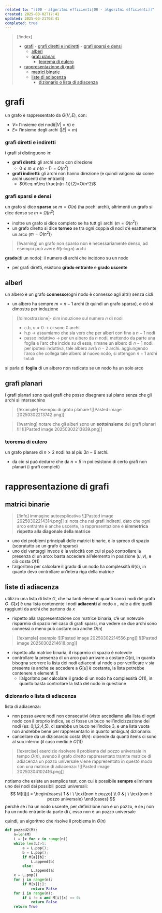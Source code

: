 ```yaml
---
related to: "[[00 - algoritmi efficienti|00 - algoritmi efficienti]]"
created: 2025-03-02T17:41
updated: 2025-03-21T08:41
completed: true
---
```

>[!index]
>- [grafi](#grafi)
>		- [grafi diretti e indiretti](#grafi%20diretti%20e%20indiretti)
>		- [grafi sparsi e densi](#grafi%20sparsi%20e%20densi)
>	- [alberi](#alberi)
>	- [grafi planari](#grafi%20planari)
>		- [teorema di eulero](#teorema%20di%20eulero)
>- [rappresentazione di grafi](#rappresentazione%20di%20grafi)
>	- [matrici binarie](#matrici%20binarie)
>	- [liste di adiacenza](#liste%20di%20adiacenza)
>		- [dizionario o lista di adiacenza](#dizionario%20o%20lista%20di%20adiacenza)
# grafi
un grafo è rappresentato da $G(V,E)$, con: 
- $V=$ l’insieme dei nodi($|V|=n$) e 
- $E=$ l’insieme degli archi ($|E|=m$)

### grafi diretti e indiretti
i grafi si distinguono in:
- **grafi diretti**: gli archi sono con direzione 
	- $0\leq m\leq n(n-1)=O(n^2)$
- **grafi indiretti**: gli archi non hanno direzione (e quindi valgono sia come archi uscenti che entranti)
	- $0\leq m\leq \frac{n(n-1)}{2}=O(n^2)$

### grafi sparsi e densi
un grafo si dice **sparso** se $m=O(n)$ (ha pochi archi),
altrimenti un grafo si dice denso se $m=\Omega(n^2)$
- inoltre un grafo si dice completo se ha tutt gli archi ($m=\Theta(n^2)$)
- un grafo diretto si dice **torneo** se tra ogni coppia di nodi c’è esattamente un arco ($m=\Theta(n^2)$)
>[!warning] un grafo non sparso non è necessariamente denso, ad esempio può avere $\Theta(n\log n)$ archi

**grado**(di un nodo): il numero di archi che incidono su un nodo
- per grafi diretti, esistono **grado entrante** e **grado uscente**
## alberi
un albero è un grafo **connesso**(ogni nodo è connesso agli altri) senza cicli
- un albero ha sempre $m=n-1$ archi (è quindi un grafo sparso), e ciò si dimostra per induzione
>[!dimostrazione]-  dim
induzione sul numero $n$ di nodi
>- c.b, $n=0$ → ci sono 0 archi
>- h.p → assumiamo che sia vero che per alberi con fino a $n-1$ nodi
>- passo induttivo → per un albero da $n$ nodi, mettendo da parte una foglia e l’arc che incide su di essa, rimane un albero di $n-1$ nodi. per ipotesi induttiva, tale albero avrà $n-2$ archi. aggiungendo l’arco che collega tale albero al nuovo nodo, si ottengon $n-1$ archi totali

si parla di **foglia** di un albero non radicato se un nodo ha un solo arco
## grafi planari
i grafi planari sono quei grafi che posso disegnare sul piano senza che gli archi si intersechino
>[!example] esempio di grafo planare
![[Pasted image 20250302213742.png]]

>[!warning] notare che gli alberi sono un **sottoinsieme** dei grafi planari !!!
![[Pasted image 20250302213839.png]]
### teorema di eulero
un grafo planare di $n>2$ nodi ha al più $3n-6$ archi.
- da ciò si può dedurre che da $n=5$ in poi esistono di certo grafi non planari (i grafi completi)
# rappresentazione di grafi
## matrici binarie
>[!info] immagine autoesplicativa
![[Pasted image 20250302214314.png]]
>si nota che nei grafi indiretti, dato che ogni arco entrante è anche uscente, la rappresentazione è **simmetrica rispetto alla diagonale della matrice**
- uno dei problemi principali delle matrici binarie, è lo spreco di spazio (sopratutto se un grafo è sparso)
- uno dei vantaggi invece è la velocità con cui si può controllare la presenza di un arco: basta accedere all’elemento in posizione $(u,v)$, e ciò costa $O(1)$
- l’algoritmo per calcolare il grado di un nodo ha complessità $\Theta(n)$, in quanto devo controllare un’intera riga della matrice
## liste di adiacenza
utilizzo una lista di liste $G$, che ha tanti elementi quanti sono i nodi del grafo $G$. $G[x]$ è una lista contenente i nodi **adiacenti** al nodo $x$ , vale a dire quelli raggiunti da archi che partono da $x$
- rispetto alla rappresentazione con matrice binaria, c’è un notevole risparmio di spazio nel caso di grafi sparsi, ma vedere se due archi sono connessi o meno può costare ora anche $O(n)$
>[!example] esempio
![[Pasted image 20250302214556.png]]
![[Pasted image 20250302214618.png]]
- rispetto alla matrice binaria, il risparmio di spazio è notevole
- controllare la presenza di un arco può arrivare a costare $O(n)$, in quanto bisogna scorrere la lista dei nodi adiacenti al nodo $u$ per verificare $v$ sia presente (e anche se accedere a $G[u]$ è costante, la lista potrebbe contenere $n$ elementi !)
	- l’algoritmo per calcolare il grado di un nodo ha complessità $O(1)$, in quanto basta controllare la lista del nodo in questione
### dizionario o lista di adiacenza
lista di adiacenza:
- non posso avere nodi non consecutivi (visto accediamo alla lista di ogni nodo con il proprio indice, se ci fosse un buco nell’indicizzazione dei nodi (es: 0,1,2,4,5), ci sarebbe un buco nell’indice 3, e una lista vuota non andrebbe bene per rappresentarlo in quanto ambigua)
dizionario:
- cancellare da un dizionarcio costa $\Theta(n)$: dipende da quanti items ci sono al suo interno (il caso medio è $O(1)$)



>[!exercise] esercizio
risolvere il problema del pozzo universale in tempo $O(n)$, avendo il grafo diretto rappresentato tramite matrice di adiacenza
un pozzo universale viene rappresentato in questo modo con una matrice di adiacenza:
![[Pasted image 20250304102416.png]]

notiamo che esiste un semplice test, con cui è possibile **sempre** eliminare uno dei nodi dai possibili pozzi universali:
$$
M[i][j] = \begin{cases}
1 & i \ \text{non è pozzo} \\
0  & j \ \text{non è pozzo universale}
\end{cases}
$$
perchè se $i$ ha un nodo uscente, per definizione non è un pozzo, e se $j$ non ha un nodo entrante da parte di $i$, esso non è un pozzo universale

quindi, un algoritmo che risolve il problema in $\Theta(n)$
```python
def pozzoU2(M):
	n=len(M)
	L = [x for x in range(n)]
	while len(L)>1:
		a = L.pop();
		b = L.pop();
		if M[a][b]:
			L.append(b)
		else:
			L.append(a)
	x = L.pop()
	for j in range(n):
		if M[x][j]:
			return False
	for i in range(n):
		if i != x and M[i][x] == 0:
			return False
	return True
	
```